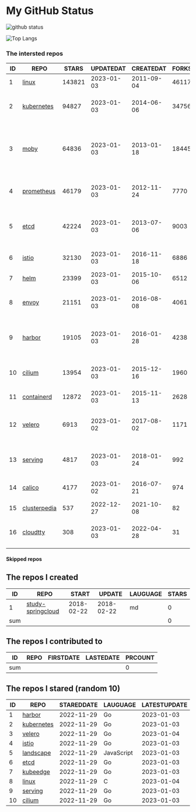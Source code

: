 # My GitHub Status

<img src="https://github-readme-stats-1.yihong0618.vercel.app/api?username=daoqingniu&show_icons=true&&&hide_title=true&count_private=true" alt="github status" />

![Top Langs](https://github-readme-stats-1.yihong0618.vercel.app/api/top-langs/?username=daoqingniu&layout=compact)

<!--START_SECTION:github_repos-->
### The intersted repos
| ID |                              REPO                               | STARS  | UPDATEDAT  | CREATEDAT  | FORKSCOUNT |                                              DESCRIPTIONS                                              |
|----|-----------------------------------------------------------------|--------|------------|------------|------------|--------------------------------------------------------------------------------------------------------|
|  1 | [linux](https://github.com/torvalds/linux)                      | 143821 | 2023-01-03 | 2011-09-04 |      46117 | Linux kernel source tree                                                                               |
|  2 | [kubernetes](https://github.com/kubernetes/kubernetes)          |  94827 | 2023-01-03 | 2014-06-06 |      34756 | Production-Grade Container Scheduling and Management                                                   |
|  3 | [moby](https://github.com/moby/moby)                            |  64836 | 2023-01-03 | 2013-01-18 |      18445 | Moby Project - a collaborative project for the container ecosystem to assemble container-based systems |
|  4 | [prometheus](https://github.com/prometheus/prometheus)          |  46179 | 2023-01-03 | 2012-11-24 |       7770 | The Prometheus monitoring system and time series database.                                             |
|  5 | [etcd](https://github.com/etcd-io/etcd)                         |  42224 | 2023-01-03 | 2013-07-06 |       9003 | Distributed reliable key-value store for the most critical data of a distributed system                |
|  6 | [istio](https://github.com/istio/istio)                         |  32130 | 2023-01-03 | 2016-11-18 |       6886 | Connect, secure, control, and observe services.                                                        |
|  7 | [helm](https://github.com/helm/helm)                            |  23399 | 2023-01-03 | 2015-10-06 |       6512 | The Kubernetes Package Manager                                                                         |
|  8 | [envoy](https://github.com/envoyproxy/envoy)                    |  21151 | 2023-01-03 | 2016-08-08 |       4061 | Cloud-native high-performance edge/middle/service proxy                                                |
|  9 | [harbor](https://github.com/goharbor/harbor)                    |  19105 | 2023-01-03 | 2016-01-28 |       4238 | An open source trusted cloud native registry project that stores, signs, and scans content.            |
| 10 | [cilium](https://github.com/cilium/cilium)                      |  13954 | 2023-01-03 | 2015-12-16 |       1960 | eBPF-based Networking, Security, and Observability                                                     |
| 11 | [containerd](https://github.com/containerd/containerd)          |  12872 | 2023-01-03 | 2015-11-13 |       2628 | An open and reliable container runtime                                                                 |
| 12 | [velero](https://github.com/vmware-tanzu/velero)                |   6913 | 2023-01-02 | 2017-08-02 |       1171 | Backup and migrate Kubernetes applications and their persistent volumes                                |
| 13 | [serving](https://github.com/knative/serving)                   |   4817 | 2023-01-03 | 2018-01-24 |        992 | Kubernetes-based, scale-to-zero, request-driven compute                                                |
| 14 | [calico](https://github.com/projectcalico/calico)               |   4177 | 2023-01-02 | 2016-07-21 |        974 | Cloud native networking and network security                                                           |
| 15 | [clusterpedia](https://github.com/clusterpedia-io/clusterpedia) |    537 | 2022-12-27 | 2021-10-08 |         82 | The Encyclopedia of Kubernetes clusters                                                                |
| 16 | [cloudtty](https://github.com/cloudtty/cloudtty)                |    308 | 2023-01-03 | 2022-04-28 |         31 | A Friendly Kubernetes CloudShell (Web Terminal) !                                                      |



#### Skipped repos
<!--END_SECTION:github_repos-->

<!--START_SECTION:my_github-->
## The repos I created
| ID  |                                 REPO                                 |   START    |   UPDATE   | LAUGUAGE | STARS |
|-----|----------------------------------------------------------------------|------------|------------|----------|-------|
|   1 | [study-springcloud](https://github.com/daoqingniu/study-springcloud) | 2018-02-22 | 2018-02-22 | md       |     0 |
| sum |                                                                      |            |            |          |     0 |

## The repos I contributed to
| ID  | REPO | FIRSTDATE | LASTEDATE | PRCOUNT |
|-----|------|-----------|-----------|---------|
| sum |      |           |           |       0 |

## The repos I stared (random 10)
| ID |                          REPO                          | STAREDDATE |  LAUGUAGE  | LATESTUPDATE |
|----|--------------------------------------------------------|------------|------------|--------------|
|  1 | [harbor](https://github.com/goharbor/harbor)           | 2022-11-29 | Go         | 2023-01-03   |
|  2 | [kubernetes](https://github.com/kubernetes/kubernetes) | 2022-11-29 | Go         | 2023-01-03   |
|  3 | [velero](https://github.com/vmware-tanzu/velero)       | 2022-11-29 | Go         | 2023-01-04   |
|  4 | [istio](https://github.com/istio/istio)                | 2022-11-29 | Go         | 2023-01-03   |
|  5 | [landscape](https://github.com/cncf/landscape)         | 2022-11-29 | JavaScript | 2023-01-03   |
|  6 | [etcd](https://github.com/etcd-io/etcd)                | 2022-11-29 | Go         | 2023-01-03   |
|  7 | [kubeedge](https://github.com/kubeedge/kubeedge)       | 2022-11-29 | Go         | 2023-01-03   |
|  8 | [linux](https://github.com/torvalds/linux)             | 2022-11-29 | C          | 2023-01-04   |
|  9 | [serving](https://github.com/knative/serving)          | 2022-11-29 | Go         | 2023-01-03   |
| 10 | [cilium](https://github.com/cilium/cilium)             | 2022-11-29 | Go         | 2023-01-03   |

<!--END_SECTION:my_github-->
